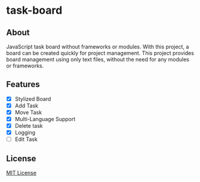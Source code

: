 # task-board
## About
JavaScript task board without frameworks or modules. With this project, a board can be created quickly for project management. This project provides board management using only text files, without the need for any modules or frameworks.

## Features
- [X] Stylized Board
- [X] Add Task
- [X] Move Task
- [X] Multi-Language Support
- [X] Delete task
- [X] Logging
- [ ] Edit Task

## License
[MIT License](LICENSE)